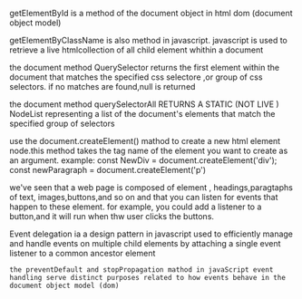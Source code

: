 <!-- question 01 -->
getElementById is a method of the document object in html dom (document object model)

getElementByClassName is also method in javascript. javascript is used to retrieve a live htmlcollection of all child element whithin a document

the document method QuerySelector returns the first element within the document that matches the specified css selectore ,or group of css selectors. if no matches are found,null is returned

the document method querySelectorAll RETURNS A STATIC (NOT LIVE )
NodeList representing a list of the document's elements that match the specified group of selectors

   <!-- question 02 -->
   use the document.createElement() mathod to create a new html element node.this method takes the tag name of the element you want to create as an argument. 
   example:
   const NewDiv = document.createElement('div');
   const newParagraph = document.createElement('p')

   <!-- question 03 -->
we've seen that a web page is composed of element , headings,paragtaphs of text, images,buttons,and so on and that you can listen for events that happen to these element. for example, you could add a listener to a button,and it will run when thw user clicks the buttons.


 <!-- question 04 -->
Event delegation ia a design pattern in javascript used to efficiently manage and handle events on multiple child elements by attaching a single event listener to a common ancestor element

<!-- question 05 -->
    the preventDefault and stopPropagation mathod in javaScript event handling serve distinct purposes related to how events behave in the document object model (dom)
